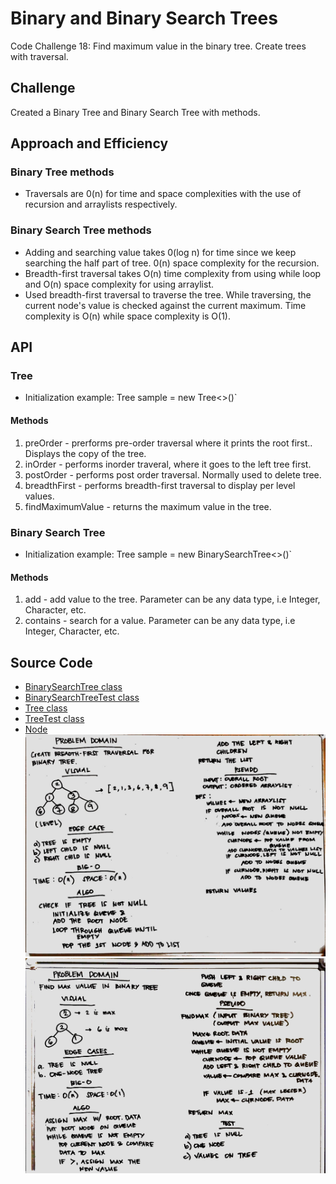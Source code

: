 # Binary and Binary Search Trees
Code Challenge 18: Find maximum value in the binary tree.
Create trees with traversal.
## Challenge
Created a Binary Tree and Binary Search Tree with methods.
## Approach and Efficiency
### Binary Tree methods
* Traversals are 0(n) for time and space complexities with the use of recursion and arraylists respectively. 
### Binary Search Tree methods
* Adding and searching value takes 0(log n) for time since we keep searching the half part of tree. 0(n) space complexity for the recursion. 
* Breadth-first traversal takes O(n) time complexity from using while loop and O(n) space complexity for using arraylist.
* Used breadth-first traversal to traverse the tree. While traversing, the current node's value is checked against the current maximum. Time complexity is O(n) while space complexity is O(1).
## API
### Tree
* Initialization example: Tree<Integer> sample = new Tree<>()` 
#### Methods
1. preOrder - prerforms pre-order traversal where it prints the root first.. Displays the copy of the tree. 
2. inOrder - performs inorder traveral, where it goes to the left tree first.
3. postOrder - performs post order traversal. Normally used to delete tree.
4. breadthFirst - performs breadth-first traversal to display per level values.
5. findMaximumValue - returns the maximum value in the tree. 

### Binary Search Tree
* Initialization example: Tree<Integer> sample = new BinarySearchTree<>()` 
#### Methods
1. add - add value to the tree. Parameter can be any data type, i.e Integer, Character, etc.
2. contains - search for a value. Parameter can be any data type, i.e Integer, Character, etc.


## Source Code
* [BinarySearchTree class](./src/main/java/tree/BinarySearchTree.java)
* [BinarySearchTreeTest class](./src/test/java/tree/BinarySearchTreeTest.java)
* [Tree class](./src/main/java/tree/Tree.java)
* [TreeTest class](./src/test/java/tree/TreeTest.java)
* [Node](./src/main/java/tree/Node.java)
![alt breadth_first](../../challenges-401/assets/breadth_first.jpg)
![alt find_maximum_binary_tree](../../challenges-401/assets/find_maximum_binary_tree.jpg)


